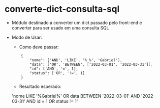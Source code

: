 # converte-dict-consulta-sql
- Módulo destinado a converter um dict passado pelo front-end e converter para ser usado em uma consulta SQL

- Modo de Usar:

    - Como deve passar:
    ```
        {
            "nome": ['AND', 'LIKE', '%_%', 'Gabriel'],
            "data": ['OR', 'BETWEEN', ['2022-03-01', '2022-03-31']],
            "id": ['AND', '=', 1],
            "status": ['OR', '!=', 1]
        }
    ```


    - Resultado esperado:
    
    'nome LIKE '%Gabriel%' OR  data BETWEEN '2022-03-01' AND '2022-03-31' AND id = 1 OR status != 1'
